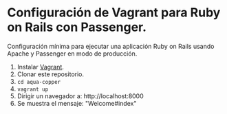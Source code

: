 # Configuración de Vagrant para Ruby on Rails con Passenger.

Configuración mínima para ejecutar una aplicación Ruby on Rails usando Apache y Passenger en modo de producción.

1. Instalar [Vagrant](https://https://www.vagrantup.com/intro/getting-started/install.html).
1. Clonar este repositorio.
1. `cd aqua-copper`
1. `vagrant up`
1. Dirigir un navegador a: http://localhost:8000
1. Se muestra el mensaje: "Welcome#index"
